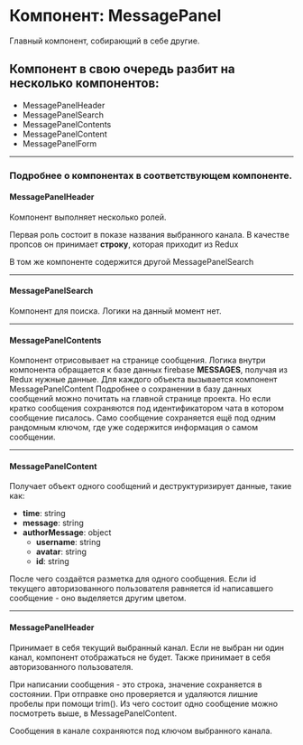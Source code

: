 # Компонент: MessagePanel

Главный компонент, собирающий в себе другие. 

## Компонент в свою очередь разбит на несколько компонентов:
- MessagePanelHeader
- MessagePanelSearch
- MessagePanelContents
- MessagePanelContent
- MessagePanelForm

---

### Подробнее о компонентах в соответствующем компоненте.



#### MessagePanelHeader
Компонент выполняет несколько ролей. 

Первая роль состоит в показе названия выбранного канала. 
В качестве пропсов он принимает **строку**, которая приходит из Redux 

В том же компоненте содержится другой MessagePanelSearch

---

#### MessagePanelSearch
Компонент для поиска. Логики на данный момент нет.

---

#### MessagePanelContents
Компонент отрисовывает на странице сообщения. Логика внутри компонента обращается
к базе данных firebase **MESSAGES**, получая из Redux нужные данные. Для каждого объекта вызывается компонент MessagePanelContent 
Подробнее о сохранении в базу данных сообщений можно почитать на главной странице проекта. Но если кратко
сообщения сохраняются под идентификатором чата в котором сообщение писалось. Само 
сообщение сохраняется ещё под одним рандомным ключом, где уже содержится информация о самом сообщении. 

---

#### MessagePanelContent
Получает объект одного сообщений и деструктуризирует данные, такие как:
- **time**: string
- **message**: string
- **authorMessage**: object
    - **username**: string
    - **avatar**: string
    - **id**: string
    
После чего создаётся разметка для одного сообщения. Если id текущего авторизованного
пользователя равняется id написавшего сообщение - оно выделяется другим цветом.

---

#### MessagePanelHeader
Принимает в себя текущий выбранный канал. Если не выбран ни один канал, компонент отображаться не будет.
Также принимает в себя авторизованного пользователя. 

При написании сообщения - это строка, значение сохраняется в состоянии. 
При отправке оно проверяется и удаляются лишние пробелы при помощи trim(). 
Из чего состоит одно сообщение можно посмотреть выше, в MessagePanelContent.

Сообщения в канале сохраняются под ключом выбранного канала. 

